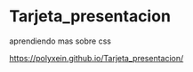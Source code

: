 # Tarjeta_presentacion

aprendiendo mas sobre css

https://polyxein.github.io/Tarjeta_presentacion/
